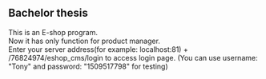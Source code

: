 ## Bachelor thesis 
This is an E-shop program.  
Now it has only function for product manager.  
Enter your server address(for example: localhost:81) + /76824974/eshop_cms/login to access login page.
(You can use username: "Tony" and password: "1509517798" for testing)
